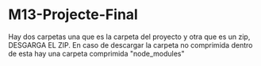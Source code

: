 # M13-Projecte-Final

Hay dos carpetas una que es la carpeta del proyecto y otra que es un zip, DESGARGA EL ZIP.
En caso de descargar la carpeta no comprimida dentro de esta hay una carpeta comprimida "node_modules"
